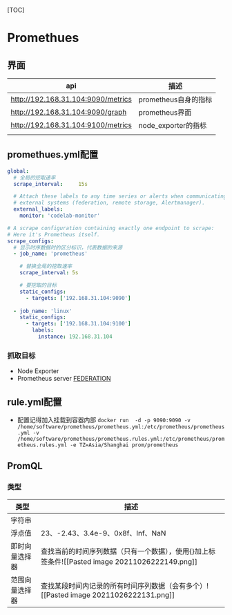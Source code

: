[TOC]

# Promethues
## 界面
| api                                | 描述                 |
| ---------------------------------- | -------------------- |
| http://192.168.31.104:9090/metrics | prometheus自身的指标 |
| http://192.168.31.104:9090/graph   | prometheus界面       |
| http://192.168.31.104:9100/metrics | node_exporter的指标                     |
|                                    |                      |

## promethues.yml配置
```yml
global:
  # 全局的挖取速率
  scrape_interval:     15s

  # Attach these labels to any time series or alerts when communicating with
  # external systems (federation, remote storage, Alertmanager).
  external_labels:
    monitor: 'codelab-monitor'

# A scrape configuration containing exactly one endpoint to scrape:
# Here it's Prometheus itself.
scrape_configs:
  # 显示时序数据时的区分标识，代表数据的来源
  - job_name: 'prometheus'

    # 替换全局的挖取速率
    scrape_interval: 5s

	# 要挖取的目标
    static_configs:
      - targets: ['192.168.31.104:9090']
 
  - job_name: 'linux'
    static_configs:
      - targets: ['192.168.31.104:9100']
        labels:
          instance: 192.168.31.104
```

### 抓取目标
* Node Exporter
* Prometheus server [FEDERATION](https://prometheus.io/docs/prometheus/latest/federation/#federation)

## rule.yml配置

* 配置记得加入挂载到容器内部
`docker run  -d -p 9090:9090 -v /home/software/prometheus/prometheus.yml:/etc/prometheus/prometheus.yml -v  /home/software/prometheus/prometheus.rules.yml:/etc/prometheus/prometheus.rules.yml -e TZ=Asia/Shanghai prom/prometheus`

## PromQL
### 类型
| 类型           | 描述                                                                                           |
| -------------- | ---------------------------------------------------------------------------------------------- |
| 字符串         |                                                                                                |
| 浮点值         | 23、-2.43、3.4e-9、0x8f、Inf、NaN                                                              |
| 即时向量选择器 | 查找当前的时间序列数据（只有一个数据），使用{}加上标签条件![[Pasted image 20211026222149.png]] |
| 范围向量选择器 | 查找某段时间内记录的所有时间序列数据（会有多个）![[Pasted image 20211026222131.png]]           |

